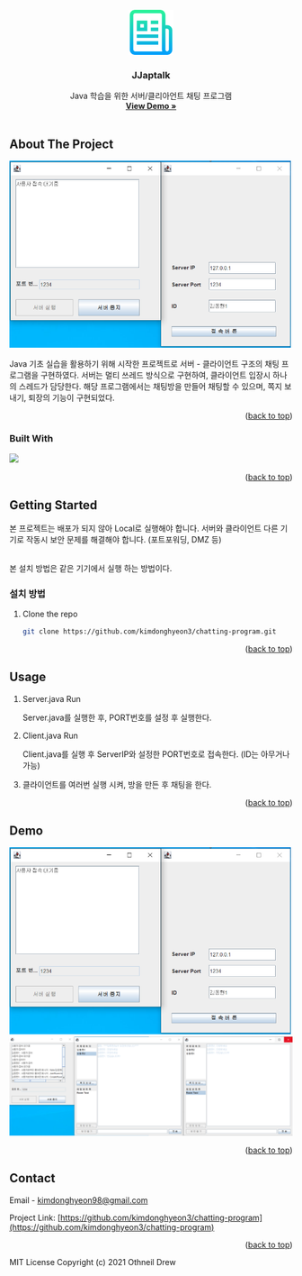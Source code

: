 <div id="top"></div>
<!--
*** Thanks for checking out the Best-README-Template. If you have a suggestion
*** that would make this better, please fork the repo and create a pull request
*** or simply open an issue with the tag "enhancement".
*** Don't forget to give the project a star!
*** Thanks again! Now go create something AMAZING! :D
-->

<!-- PROJECT SHIELDS -->
<!--
*** I'm using markdown "reference style" links for readability.
*** Reference links are enclosed in brackets [ ] instead of parentheses ( ).
*** See the bottom of this document for the declaration of the reference variables
*** for contributors-url, forks-url, etc. This is an optional, concise syntax you may use.
*** https://www.markdownguide.org/basic-syntax/#reference-style-links
-->


<!-- PROJECT LOGO -->
<br />
<div align="center">
  <a href="https://github.com/kimdonghyeon3/chatting-program">
    <img src="./logo.png" alt="Logo" width="80" height="80">
  </a>

<h3 align="center">JJaptalk</h3>

  <p align="center">
    Java 학습을 위한 서버/클리아언트 채팅 프로그램
    <br />
    <a href="https://github.com/kimdonghyeon3/chatting-program"><strong>View Demo »</strong></a>
    <br />
    <br />

  </p>
</div>


<!-- ABOUT THE PROJECT -->
## About The Project

![img](./img1.png)

Java 기초 실습을 활용하기 위해 시작한 프로젝트로 서버 - 클라이언트 구조의 채팅 프로그램을 구현하였다. 서버는 멀티 쓰레드 방식으로 구현하여, 클라이언트 입장시 하나의 스레드가 담당한다. 해당 프로그램에서는 채팅방을 만들어 채팅할 수 있으며, 쪽지 보내기, 퇴장의 기능이 구현되었다.

<p align="right">(<a href="#top">back to top</a>)</p>

### Built With
<img src="https://img.shields.io/badge/java-007396?style=for-the-badge&logo=java&logoColor=white">
<p align="right">(<a href="#top">back to top</a>)</p>

<!-- GETTING STARTED -->
## Getting Started

 본 프로젝트는 배포가 되지 않아 Local로 실행해야 합니다. 서버와 클라이언트 다른 기기로 작동시 보안 문제를 해결해야 합니다. (포트포워딩, DMZ 등)

<br/>
 본 설치 방법은 같은 기기에서 실행 하는 방법이다.
<br/>

### 설치 방법

1. Clone the repo
   ```sh
   git clone https://github.com/kimdonghyeon3/chatting-program.git
   ```

<p align="right">(<a href="#top">back to top</a>)</p>

<!-- USAGE EXAMPLES -->
## Usage

1. Server.java Run

   Server.java를 실행한 후, PORT번호를 설정 후 실행한다.

2. Client.java Run

    Client.java를 실행 후 ServerIP와 설정한 PORT번호로 접속한다. (ID는 아무거나 가능)

3. 클라이언트를 여러번 실행 시켜, 방을 만든 후 채팅을 한다.

<p align="right">(<a href="#top">back to top</a>)</p>

<!-- DEMO EXAMPLES -->
## Demo
![img](./img1.png)
![img](./img2.png)


<p align="right">(<a href="#top">back to top</a>)</p>

<!-- CONTACT -->
## Contact

Email - kimdonghyeon98@gmail.com

Project Link: [https://github.com/kimdonghyeon3/chatting-program](https://github.com/kimdonghyeon3/chatting-program)

<p align="right">(<a href="#top">back to top</a>)</p>


MIT License
Copyright (c) 2021 Othneil Drew

<!-- MARKDOWN LINKS & IMAGES -->
<!-- https://www.markdownguide.org/basic-syntax/#reference-style-links -->
[contributors-shield]: https://img.shields.io/github/contributors/github_username/repo_name.svg?style=for-the-badge
[contributors-url]: https://github.com/github_username/repo_name/graphs/contributors
[forks-shield]: https://img.shields.io/github/forks/github_username/repo_name.svg?style=for-the-badge
[forks-url]: https://github.com/github_username/repo_name/network/members
[stars-shield]: https://img.shields.io/github/stars/github_username/repo_name.svg?style=for-the-badge
[stars-url]: https://github.com/github_username/repo_name/stargazers
[issues-shield]: https://img.shields.io/github/issues/github_username/repo_name.svg?style=for-the-badge
[issues-url]: https://github.com/github_username/repo_name/issues
[license-shield]: https://img.shields.io/github/license/github_username/repo_name.svg?style=for-the-badge
[license-url]: https://github.com/github_username/repo_name/blob/master/LICENSE.txt
[linkedin-shield]: https://img.shields.io/badge/-LinkedIn-black.svg?style=for-the-badge&logo=linkedin&colorB=555
[linkedin-url]: https://linkedin.com/in/linkedin_username
[product-screenshot]: images/screenshot.png
